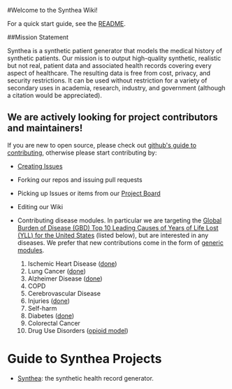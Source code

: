 #Welcome to the Synthea Wiki!

For a quick start guide, see the [README](https://github.com/synthetichealth/synthea/blob/master/README.md).

##Mission Statement

Synthea is a synthetic patient generator that models the medical history of synthetic patients. Our mission is to output high-quality synthetic, realistic but not real, patient data and associated health records covering every aspect of healthcare. The resulting data is free from cost, privacy, and security restrictions. It can be used without restriction for a variety of secondary uses in academia, research, industry, and government (although a citation would be appreciated).

## We are actively looking for project contributors and maintainers! 

If you are new to open source, please check out [github's guide to contributing](https://guides.github.com/activities/contributing-to-open-source/), otherwise please start contributing by:
- [Creating Issues](https://github.com/synthetichealth/synthea/issues/new)
- Forking our repos and issuing pull requests
- Picking up Issues or items from our [Project Board](https://github.com/synthetichealth/synthea/projects/1)
- Editing our Wiki
- Contributing disease modules. In particular we are targeting the [Global Burden of Disease (GBD) Top 10 Leading Causes of Years of Life Lost (YLL) for the United States](http://www.healthdata.org/united-states) (listed below), but are interested in any diseases. We prefer that new contributions come in the form of [generic modules](https://github.com/synthetichealth/synthea/wiki/Generic-Module-Framework).

  1. Ischemic Heart Disease ([done](https://github.com/synthetichealth/synthea/blob/master/lib/modules/cardiovascular_disease.rb))
  2. Lung Cancer ([done](https://github.com/synthetichealth/synthea/blob/master/lib/generic/modules/lung_cancer.json))
  3. Alzheimer Disease ([done](https://github.com/synthetichealth/synthea/blob/master/lib/generic/modules/dementia.json))
  4. COPD
  5. Cerebrovascular Disease
  6. Injuries ([done](https://github.com/synthetichealth/synthea/blob/master/lib/generic/modules/injuries.json))
  7. Self-harm
  8. Diabetes ([done](https://github.com/synthetichealth/synthea/blob/master/lib/modules/metabolic_syndrome.rb))
  9. Colorectal Cancer
  10. Drug Use Disorders ([opioid model](https://github.com/synthetichealth/synthea/blob/master/lib/generic/modules/opioid_addiction.json))

# Guide to Synthea Projects

- [Synthea](https://github.com/synthetichealth/synthea): the synthetic health record generator.